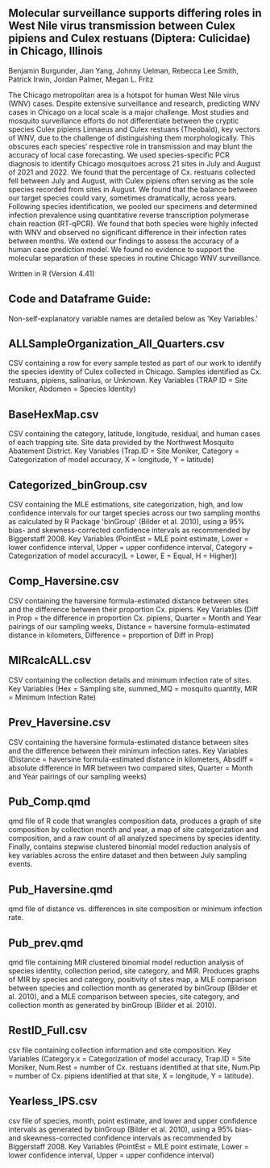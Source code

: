 ## Molecular surveillance supports differing roles in West Nile virus transmission between Culex pipiens and Culex restuans (Diptera: Culicidae) in Chicago, Illinois
Benjamin Burgunder, Jian Yang, Johnny Uelman, Rebecca Lee Smith, Patrick Irwin, Jordan Palmer, Megan L. Fritz

The Chicago metropolitan area is a hotspot for human West Nile virus (WNV) cases.
Despite extensive surveillance and research, predicting WNV cases in Chicago on a local scale is
a major challenge. Most studies and mosquito surveillance efforts do not differentiate between
the cryptic species Culex pipiens Linnaeus and Culex restuans (Theobald), key vectors of WNV,
due to the challenge of distinguishing them morphologically. This obscures each species’
respective role in transmission and may blunt the accuracy of local case forecasting. We used
species-specific PCR diagnosis to identify Chicago mosquitoes across 21 sites in July and
August of 2021 and 2022. We found that the percentage of Cx. restuans collected fell between
July and August, with Culex pipiens often serving as the sole species recorded from sites in
August. We found that the balance between our target species could vary,
sometimes dramatically, across years. Following species identification, we pooled our specimens
and determined infection prevalence using quantitative reverse transcription polymerase chain
reaction (RT-qPCR). We found that both species were highly infected with WNV and observed
no significant difference in their infection rates between months. We extend our findings to
assess the accuracy of a human case prediction model. We found no evidence to support the
molecular separation of these species in routine Chicago WNV surveillance.

Written in R (Version 4.41)

Code and Dataframe Guide:
-
Non-self-explanatory variable names are detailed below as 'Key Variables.'

ALLSampleOrganization_All_Quarters.csv
-
CSV containing a row for every sample tested as part of our work to identify the species identity of Culex collected in Chicago. Samples identified as Cx. restuans, pipiens, salinarius, or Unknown.
Key Variables (TRAP ID = Site Moniker, Abdomen = Species Identity)

BaseHexMap.csv
-
CSV containing the category, latitude, longitude, residual, and human cases of each trapping site. Site data provided by the Northwest Mosquito Abatement District.
Key Variables (Trap.ID = Site Moniker, Category = Categorization of model accuracy, X = longitude, Y = latitude)

Categorized_binGroup.csv
-
CSV containing the MLE estimations, site categorization, high, and low confidence intervals for our target species across our two sampling months as calculated by R Package 'binGroup' (Bilder et al. 2010), using a 95% bias-
and skewness-corrected confidence intervals as recommended by Biggerstaff 2008.
Key Variables (PointEst = MLE point estimate, Lower = lower confidence interval, Upper = upper confidence interval, Category = Categorization of model accuracy(L = Lower, E = Equal, H = Higher))

Comp_Haversine.csv
-
CSV containing the haversine formula-estimated distance between sites and the difference between their proportion Cx. pipiens. 
Key Variables (Diff in Prop = the difference in proportion Cx. pipiens, Quarter = Month and Year pairings of our sampling weeks, Distance = haversine formula-estimated distance in kilometers, Difference = proportion of Diff in Prop)

MIRcalcALL.csv
-
CSV containing the collection details and minimum infection rate of sites.
Key Variables (Hex = Sampling site, summed_MQ = mosquito quantity, MIR = Minimum Infection Rate)

Prev_Haversine.csv
-
CSV containing the haversine formula-estimated distance between sites and the difference between their minimum infection rates. 
Key Variables (Distance = haversine formula-estimated distance in kilometers, Absdiff = absolute difference in MIR between two compared sites, Quarter = Month and Year pairings of our sampling weeks)

Pub_Comp.qmd
-
qmd file of R code that wrangles composition data, produces a graph of site composition by collection month and year, a map of site categorization and composition, and a raw count of all analyzed specimens by species identity. Finally, contains stepwise clustered binomial model reduction analysis of key variables across the entire dataset and then between July sampling events.

Pub_Haversine.qmd
-
qmd file of distance vs. differences in site composition or minimum infection rate.

Pub_prev.qmd
-
qmd file containing MIR clustered binomial model reduction analysis of species identity, collection period, site category, and MIR. Produces graphs of MIR by species and category, positivity of sites map, a MLE comparison between species and collection month as generated by binGroup (Bilder et al. 2010), and a MLE comparison between species, site category, and collection month as generated by binGroup (Bilder et al. 2010).

RestID_Full.csv
-
csv file containing collection information and site composition.
Key Variables (Category.x = Categorization of model accuracy, Trap.ID = Site Moniker, Num.Rest = number of Cx. restuans identified at that site, Num.Pip = number of Cx. pipiens identified at that site, X = longitude, Y = latitude).

Yearless_IPS.csv
-
csv file of species, month, point estimate, and lower and upper confidence intervals as generated by binGroup (Bilder et al. 2010), using a 95% bias-
and skewness-corrected confidence intervals as recommended by Biggerstaff 2008.
Key Variables (PointEst = MLE point estimate, Lower = lower confidence interval, Upper = upper confidence interval)


